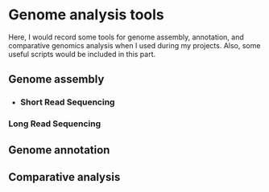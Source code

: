 # Genome analysis tools

Here, I would record some tools for genome assembly, annotation, and comparative genomics analysis when I used during my projects. Also, some useful scripts would be included in this part.

## Genome assembly
- ### Short Read Sequencing


### Long Read Sequencing

## Genome annotation


## Comparative analysis
